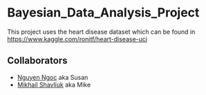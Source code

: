 # Bayesian_Data_Analysis_Project

This project uses the heart disease dataset which can be found in
https://www.kaggle.com/ronitf/heart-disease-uci

## Collaborators 

- [Nguyen Ngoc](ngoc.2.nguyen@aalto.fi) aka Susan
- [Mikhail Shavliuk](mikhail.shavliuk@aalto.fi) aka Mike
